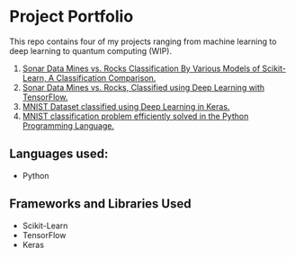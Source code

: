 # Project Portfolio

This repo contains four of my projects ranging from machine learning to deep learning to quantum computing (WIP).

 1. [Sonar Data Mines vs. Rocks Classification By Various Models of Scikit-Learn, A Classification Comparison.](https://github.com/thomascherickal/thomascherickal.github.io/tree/master/Sonar-Classification-Comparison-with-Scikit-Learn)
 2. [Sonar Data Mines vs. Rocks, Classified using Deep Learning with TensorFlow.](https://github.com/thomascherickal/thomascherickal.github.io/tree/master/Deep-Learning-Sonar-with-TensorFlow)
 3. [MNIST Dataset classified using Deep Learning in Keras.](https://github.com/thomascherickal/thomascherickal.github.io/tree/master/Deep-Learning-MNIST-with-Keras)
 4. [MNIST classification problem efficiently solved in the Python Programming Language.](https://github.com/thomascherickal/thomascherickal.github.io/tree/master/MNIST-Python)     

## Languages used:

* Python

## Frameworks and Libraries Used
* Scikit-Learn
* TensorFlow
* Keras


 
